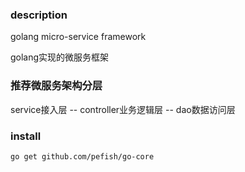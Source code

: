 ### description

golang micro-service framework

golang实现的微服务框架

### 推荐微服务架构分层

service接入层 -- controller业务逻辑层 -- dao数据访问层

### install

```shell
go get github.com/pefish/go-core 
```